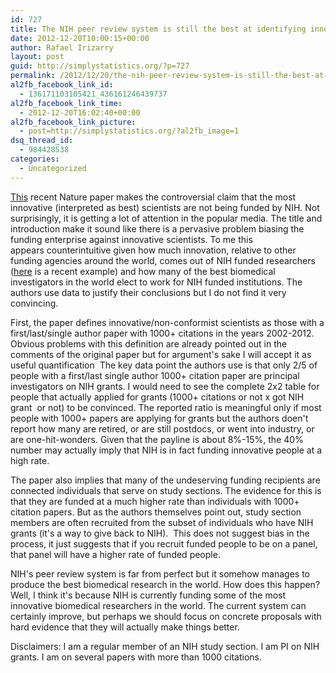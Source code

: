 ```yaml
---
id: 727
title: The NIH peer review system is still the best at identifying innovative biomedical investigators
date: 2012-12-20T10:00:15+00:00
author: Rafael Irizarry
layout: post
guid: http://simplystatistics.org/?p=727
permalink: /2012/12/20/the-nih-peer-review-system-is-still-the-best-at-identifying-innovative-biomedical-investigators/
al2fb_facebook_link_id:
  - 136171103105421_436161246439737
al2fb_facebook_link_time:
  - 2012-12-20T16:02:40+00:00
al2fb_facebook_link_picture:
  - post=http://simplystatistics.org/?al2fb_image=1
dsq_thread_id:
  - 984428538
categories:
  - Uncategorized
---
```

[This](http://www.nature.com/nature/journal/v492/n7427/full/492034a.html) recent Nature paper makes the controversial claim that the most innovative (interpreted as best) scientists are not being funded by NIH. Not surprisingly, it is getting a lot of attention in the popular media. The title and introduction make it sound like there is a pervasive problem biasing the funding enterprise against innovative scientists. To me this appears counterintuitive given how much innovation, relative to other funding agencies around the world, comes out of NIH funded researchers ([here](http://www.nytimes.com/2011/09/13/health/13gene.html?pagewanted=all&_r=0) is a recent example) and how many of the best biomedical investigators in the world elect to work for NIH funded institutions. The authors use data to justify their conclusions but I do not find it very convincing.

First, the paper defines innovative/non-conformist scientists as those with a first/last/single author paper with 1000+ citations in the years 2002-2012. Obvious problems with this definition are already pointed out in the comments of the original paper but for argument's sake I will accept it as useful quantification  The key data point the authors use is that only 2/5 of people with a first/last single author 1000+ citation paper are principal investigators on NIH grants. I would need to see the complete 2x2 table for people that actually applied for grants (1000+ citations or not x got NIH grant  or not) to be convinced. The reported ratio is meaningful only if most people with 1000+ papers are applying for grants but the authors doen't report how many are retired, or are still postdocs, or went into industry, or are one-hit-wonders. Given that the payline is about 8%-15%, the 40% number may actually imply that NIH is in fact funding innovative people at a high rate.

The paper also implies that many of the undeserving funding recipients are connected individuals that serve on study sections. The evidence for this is that they are funded at a much higher rate than individuals with 1000+ citation papers. But as the authors themselves point out, study section members are often recruited from the subset of individuals who have NIH grants (it's a way to give back to NIH).  This does not suggest bias in the process, it just suggests that if you recruit funded people to be on a panel, that panel will have a higher rate of funded people.

NIH's peer review system is far from perfect but it somehow manages to produce the best biomedical research in the world. How does this happen? Well, I think it's because NIH is currently funding some of the most innovative biomedical researchers in the world. The current system can certainly improve, but perhaps we should focus on concrete proposals with hard evidence that they will actually make things better.

Disclaimers: I am a regular member of an NIH study section. I am PI on NIH grants. I am on several papers with more than 1000 citations.